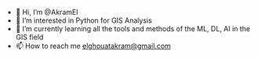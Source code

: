- 👋 Hi, I’m @AkramEl
- 👀 I’m interested in Python for GIS Analysis
- 🌱 I’m currently learning all the tools and methods of the ML, DL, AI in the GIS field
- 📫 How to reach me elghouatakram@gmail.com

<!---
AkramEl/AkramEl is a ✨ special ✨ repository because its `README.md` (this file) appears on your GitHub profile.
You can click the Preview link to take a look at your changes.
--->
